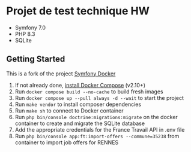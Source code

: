 # Projet de test technique HW

* Symfony 7.0
* PHP 8.3
* SQLite

## Getting Started
This is a fork of the project [Symfony Docker](https://github.com/dunglas/symfony-docker)

1. If not already done, [install Docker Compose](https://docs.docker.com/compose/install/) (v2.10+)
2. Run `docker compose build --no-cache` to build fresh images
3. Run `docker compose up --pull always -d --wait` to start the project
4. Run `make vendor` to install composer dependencies
5. Run `make sh` to connect to Docker container
6. Run `php bin/console doctrine:migrations:migrate` on the docker container to create and migrate the SQLite database
7. Add the appropriate credentials for the France Travail API in .env file
8. Run `php bin/console app:ft:import-offers --commune=35238` from container to import job offers for RENNES




